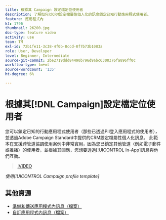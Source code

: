 ```yaml
---
title: 根據其 Campaign 設定檔定位使用者
description: 了解如何以CRM設定檔屬性個人化的訊息鎖定已知行動應用程式使用者。
feature: 應用程式內
kt: 1796
thumbnail: 26200.jpg
doc-type: feature video
activity: use
team: TM
exl-id: 72b1fe11-3c38-4f0b-8ccd-0f7b73b1083a
role: User, Developer
level: Beginner, Intermediate
source-git-commit: 2be2719ddd84490b796d9abc6300376fa896ff0c
workflow-type: tm+mt
source-wordcount: '135'
ht-degree: 6%

---
```


# 根據其[!DNL Campaign]設定檔定位使用者

您可以鎖定已知的行動應用程式使用者（那些已透過PII登入應用程式的使用者），並透過Adobe Campaign Standard中提供的CRM設定檔屬性個人化訊息。 此範本在支援跨管道協調使用案例中非常實用，因為您已鎖定其他管道（例如電子郵件或推播）的使用者，並根據其回應，您想要透過[!UICONTROL In-App]訊息與他們互動。

>[!VIDEO](https://video.tv.adobe.com/v/26200?quality=12)

*使用[!UICONTROL Campaign profile template]*

## 其他資源

* [準備和傳送應用程式內訊息（檔案）](https://docs.adobe.com/content/help/en/campaign-standard/using/communication-channels/in-app-messaging/preparing-and-sending-an-in-app-message.html)
* [自訂應用程式內訊息（檔案）](https://docs.adobe.com/content/help/en/campaign-standard/using/communication-channels/in-app-messaging/customizing-an-in-app-message.html)
